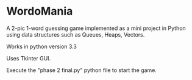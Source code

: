 # WordoMania
A 2-pic 1-word guessing game implemented as a mini project in Python using data structures such as Queues, Heaps, Vectors.

Works in python version 3.3

Uses Tkinter GUI.

Execute the "phase 2 final.py" python file to start the game.
